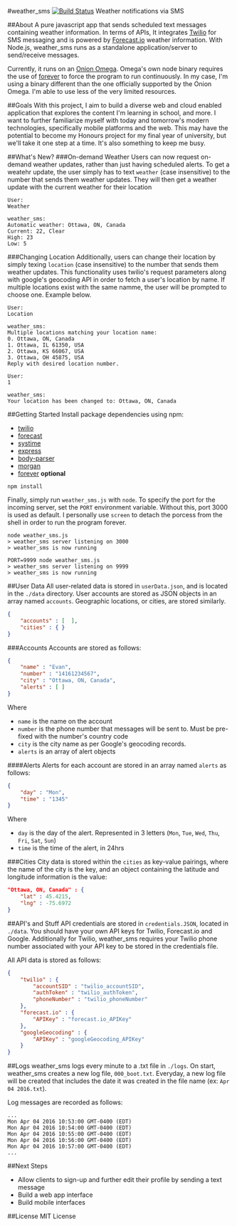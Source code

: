 #weather_sms [![Build Status](https://travis-ci.org/EvanCooper9/weather_sms.svg?branch=master)](https://travis-ci.org/EvanCooper9/weather_sms)
Weather notifications via SMS

##About
A pure javascript app that sends scheduled text messages containing weather information. In terms of APIs, It integrates [Twilio](https://www.twilio.com) for SMS messaging and is powered by [Forecast.io](http://forecast.io/) weather information. With Node.js, weather_sms runs as a standalone application/server to send/receive messages.

Currently, it runs on an [Onion Omega](https://onion.io). Omega's own node binary requires the use of [forever](https://www.npmjs.com/package/forever) to force the program to run continuously. In my case, I'm using a binary different than the one officially supported by the Onion Omega. I'm able to use less of the very limited resources.

##Goals
With this project, I aim to build a diverse web and cloud enabled application that explores the content I'm learning in school, and more. I want to further familiarize myself with today and tomorrow's modern technologies, specifically mobile platforms and the web. This may have the potential to become my Honours project for my final year of university, but we'll take it one step at a time. It's also something to keep me busy.

##What's New?
###On-demand Weather
Users can now request on-demand weather updates, rather than just having scheduled alerts. To get a weatehr update, the user simply has to text `weather` (case insensitive) to the number that sends them weather updates. They will then get a weather update with the current weather for their location
```
User:
Weather

weather_sms:
Automatic weather: Ottawa, ON, Canada
Current: 22, Clear
High: 23
Low: 5
```

###Changing Location
Additionally, users can change their location by simply texing `location` (case insensitive) to the number that sends them weather updates. This functionality uses twilio's request parameters along with google's geocoding API in order to fetch a user's location by name. If multiple locations exist with the same namme, the user will be prompted to choose one. Example below.
```
User:
Location

weather_sms:
Multiple locations matching your location name:
0. Ottawa, ON, Canada
1. Ottawa, IL 61350, USA
2. Ottawa, KS 66067, USA
3. Ottawa, OH 45875, USA
Reply with desired location number.

User:
1

weather_sms:
Your location has been changed to: Ottawa, ON, Canada
```

##Getting Started
Install package dependencies using npm:
- [twilio](https://www.npmjs.com/package/twilio)
- [forecast](https://www.npmjs.com/package/forecast)
- [systime](https://www.npmjs.com/package/systime)
- [express](https://www.npmjs.com/package/express)
- [body-parser](https://www.npmjs.com/package/body-parser)
- [morgan](https://www.npmjs.com/package/morgan)
- [forever](https://www.npmjs.com/package/forever) **optional** 
```
npm install
```

Finally, simply run `weather_sms.js` with `node`.
To specify the port for the incoming server, set the `PORT` environment variable. Without this, port 3000 is used as default. I personally use `screen` to detach the porcess from the shell in order to run the program forever.
```
node weather_sms.js
> weather_sms server listening on 3000
> weather_sms is now running
```
```
PORT=9999 node weather_sms.js
> weather_sms server listening on 9999
> weather_sms is now running
```

##User Data
All user-related data is stored in `userData.json`, and is located in the `./data` directory. User accounts are stored as JSON objects in an array named `accounts`. Geographic locations, or cities, are stored similarly.

```JSON
{
	"accounts" : [  ],
	"cities" : { }
}
```

###Accounts
Accounts are stored as follows:
```JSON
{
	"name" : "Evan",
	"number" : "14161234567",
	"city" : "Ottawa, ON, Canada",
	"alerts" : [ ]
}
```
Where
- `name` is the name on the account
- `number` is the phone number that messages will be sent to. Must be pre-fixed with the number's country code
- `city` is the city name as per Google's geocoding records.
- `alerts` is an array of alert objects

####Alerts
Alerts for each account are stored in an array named `alerts` as follows:
```JSON
{
	"day" : "Mon",
	"time" : "1345"
}
```
Where
- `day` is the day of the alert. Represented in 3 letters (`Mon`, `Tue`, `Wed`, `Thu`, `Fri`, `Sat`, `Sun`)
- `time` is the time of the alert, in 24hrs

###Cities
City data is stored within the `cities` as key-value pairings, where the name of the city is the key, and an object containing the latitude and longitude information is the value:

```JSON
"Ottawa, ON, Canada" : {
	"lat" : 45.4215,
	"lng" : -75.6972
}
```

##API's and Stuff
API credentials are stored in `credentials.JSON`, located in `./data`. You should have your own API keys for Twilio, Forecast.io and Google. Additionally for Twilio, weather_sms requires your Twilio phone number associated with your API key to be stored in the credentials file.

All API data is stored as follows:
```JSON
{
	"twilio" : {
		"accountSID" : "twilio_accountSID",
		"authToken" : "twilio_authToken",
		"phoneNumber" : "twilio_phoneNumber"
	},
	"forecast.io" : {
		"APIKey" : "forecast.io_APIKey"
	},
	"googleGeocoding" : {
		"APIKey" : "googleGeocoding_APIKey"
	}
}
```

##Logs
weather_sms logs every minute to a .txt file in `./logs`.
On start, weather_sms creates a new log file, `000_boot.txt`. Everyday, a new log file will be created that includes the date it was created in the file name (ex: `Apr 04 2016.txt`).

Log messages are recorded as follows:
```
...
Mon Apr 04 2016 10:53:00 GMT-0400 (EDT)
Mon Apr 04 2016 10:54:00 GMT-0400 (EDT)
Mon Apr 04 2016 10:55:00 GMT-0400 (EDT)
Mon Apr 04 2016 10:56:00 GMT-0400 (EDT)
Mon Apr 04 2016 10:57:00 GMT-0400 (EDT)
...
```

##Next Steps
- Allow clients to sign-up and further edit their profile by sending a text message
- Build a web app interface
- Build mobile interfaces

##License
MIT License
